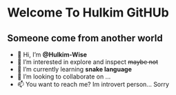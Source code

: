# Welcome To Hulkim GitHUb
## Someone come from another world
- 👋 Hi, I’m **@Hulkim-Wise**
- 👀 I’m interested in explore and inspect ~~maybe not~~
- 🌱 I’m currently learning **snake language**
- 💞️ I’m looking to collaborate on ...
- 📫 You want to reach me? Im introvert person... Sorry

<!---
Hulkim-Wise/Hulkim-Wise is a ✨ special ✨ repository because its `README.md` (this file) appears on your GitHub profile.
You can click the Preview link to take a look at your changes.
--->
